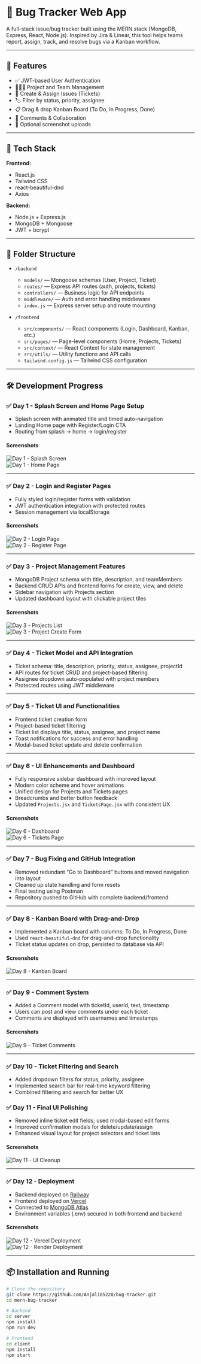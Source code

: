 # 🐛 Bug Tracker Web App

A full-stack issue/bug tracker built using the MERN stack (MongoDB, Express, React, Node.js). Inspired by Jira & Linear, this tool helps teams report, assign, track, and resolve bugs via a Kanban workflow.

---

## 🚀 Features

- ✅ JWT-based User Authentication  
- 🧑‍🤝‍🧑 Project and Team Management  
- 🐞 Create & Assign Issues (Tickets)  
- 🏷️ Filter by status, priority, assignee  
- 📋 Drag & drop Kanban Board (To Do, In Progress, Done)  
- 💬 Comments & Collaboration  
- 📎 Optional screenshot uploads  

---

## 📁 Tech Stack

**Frontend:**  
- React.js  
- Tailwind CSS  
- react-beautiful-dnd  
- Axios  

**Backend:**  
- Node.js + Express.js  
- MongoDB + Mongoose  
- JWT + bcrypt  

---

## 📂 Folder Structure

- `/backend`  
  - `models/` — Mongoose schemas (User, Project, Ticket)  
  - `routes/` — Express API routes (auth, projects, tickets)  
  - `controllers/` — Business logic for API endpoints  
  - `middleware/` — Auth and error handling middleware  
  - `index.js` — Express server setup and route mounting  

- `/frontend`  
  - `src/components/` — React components (Login, Dashboard, Kanban, etc.)  
  - `src/pages/` — Page-level components (Home, Projects, Tickets)  
  - `src/context/` — React Context for state management  
  - `src/utils/` — Utility functions and API calls  
  - `tailwind.config.js` — Tailwind CSS configuration  

---

## 🛠️ Development Progress

### ✅ Day 1 - Splash Screen and Home Page Setup
- Splash screen with animated title and timed auto-navigation  
- Landing Home page with Register/Login CTA  
- Routing from splash → home → login/register

#### Screenshots  
![Day 1 - Splash Screen](./screenshots/day1-splash.png)  
![Day 1 - Home Page](./screenshots/day1-home.png)  

---

### ✅ Day 2 - Login and Register Pages
- Fully styled login/register forms with validation  
- JWT authentication integration with protected routes  
- Session management via localStorage  

#### Screenshots  
![Day 2 - Login Page](./screenshots/day2-login.png)  
![Day 2 - Register Page](./screenshots/day2-register.png)  

---

### ✅ Day 3 - Project Management Features
- MongoDB Project schema with title, description, and teamMembers  
- Backend CRUD APIs and frontend forms for create, view, and delete  
- Sidebar navigation with Projects section  
- Updated dashboard layout with clickable project tiles

#### Screenshots  
![Day 3 - Projects List](./screenshots/day3-projects-list.png)  
![Day 3 - Project Create Form](./screenshots/day3-project-create.png)  

---

### ✅ Day 4 - Ticket Model and API Integration
- Ticket schema: title, description, priority, status, assignee, projectId  
- API routes for ticket CRUD and project-based filtering  
- Assignee dropdown auto-populated with project members  
- Protected routes using JWT middleware  

---

### ✅ Day 5 - Ticket UI and Functionalities
- Frontend ticket creation form  
- Project-based ticket filtering  
- Ticket list displays title, status, assignee, and project name  
- Toast notifications for success and error handling  
- Modal-based ticket update and delete confirmation  

---

### ✅ Day 6 - UI Enhancements and Dashboard
- Fully responsive sidebar dashboard with improved layout  
- Modern color scheme and hover animations  
- Unified design for Projects and Tickets pages  
- Breadcrumbs and better button feedback  
- Updated `Projects.jsx` and `TicketsPage.jsx` with consistent UX

#### Screenshots  
![Day 6 - Dashboard](./screenshots/day6-dashboard.png)  
![Day 6 - Tickets Page](./screenshots/day6-tickets.png)  

---

### ✅ Day 7 - Bug Fixing and GitHub Integration
- Removed redundant “Go to Dashboard” buttons and moved navigation into layout  
- Cleaned up state handling and form resets  
- Final testing using Postman  
- Repository pushed to GitHub with complete backend/frontend  

---

### ✅ Day 8 - Kanban Board with Drag-and-Drop  
- Implemented a Kanban board with columns: To Do, In Progress, Done  
- Used `react-beautiful-dnd` for drag-and-drop functionality  
- Ticket status updates on drop, persisted to database via API  

#### Screenshots  
![Day 8 - Kanban Board](./screenshots/day8-kanban.png)  

---

### ✅ Day 9 - Comment System  
- Added a Comment model with ticketId, userId, text, timestamp  
- Users can post and view comments under each ticket  
- Comments are displayed with usernames and timestamps  

#### Screenshots  
![Day 9 - Ticket Comments](./screenshots/day9-comments.png)  

---

### ✅ Day 10 - Ticket Filtering and Search  
- Added dropdown filters for status, priority, assignee  
- Implemented search bar for real-time keyword filtering  
- Combined filtering and search for better UX  



### ✅ Day 11 - Final UI Polishing  
- Removed inline ticket edit fields; used modal-based edit forms  
- Improved confirmation modals for delete/update/assign  
- Enhanced visual layout for project selectors and ticket lists  

#### Screenshots  
![Day 11 - UI Cleanup](./screenshots/day11-polished.png)  

---

### ✅ Day 12 - Deployment  
- Backend deployed on [Railway](https://bug-tracker-nb3y.onrender.com)  
- Frontend deployed on [Vercel]( https://bug-tracker-frontend-o4xldjvjk-shivanjali-dumpalas-projects.vercel.app)  
- Connected to [MongoDB Atlas](https://www.mongodb.com/cloud/atlas)  
- Environment variables (.env) secured in both frontend and backend  

#### Screenshots  
![Day 12 - Vercel Deployment](./screenshots/day12-vercel.png)  
![Day 12 - Render Deployment](./screenshots/day12-render.png)  

---

## 📦 Installation and Running

```bash
# Clone the repository
git clone https://github.com/Anjali85220/bug-tracker.git
cd mern-bug-tracker

# Backend
cd server
npm install
npm run dev

# Frontend
cd client
npm install
npm start
